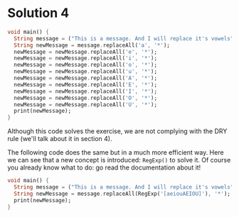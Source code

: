 # Solution 4

```dart
void main() {
  String message = ("This is a message. And I will replace it's vowels");
  String newMessage = message.replaceAll('a', '*');
  newMessage = newMessage.replaceAll('e', '*');
  newMessage = newMessage.replaceAll('i', '*');
  newMessage = newMessage.replaceAll('o', '*');
  newMessage = newMessage.replaceAll('u', '*');
  newMessage = newMessage.replaceAll('A', '*');
  newMessage = newMessage.replaceAll('E', '*');
  newMessage = newMessage.replaceAll('I', '*');
  newMessage = newMessage.replaceAll('O', '*');
  newMessage = newMessage.replaceAll('U', '*');
  print(newMessage);
}
```

Although this code solves the exercise, we are not complying with the DRY rule (we'll talk about it in section 4).

The following code does the same but in a much more efficient way. Here we can see that a new concept is introduced: `RegExp()` to solve it. Of course you already know what to do: go read the documentation about it!

```dart
void main() {
  String message = ("This is a message. And I will replace it's vowels");
  String newMessage = message.replaceAll(RegExp('[aeiouAEIOU]'), '*');
  print(newMessage);
}
```
